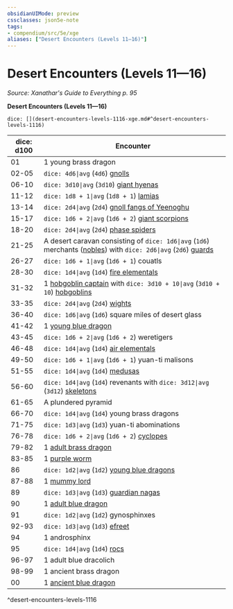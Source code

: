 ```yaml
---
obsidianUIMode: preview
cssclasses: json5e-note
tags:
- compendium/src/5e/xge
aliases: ["Desert Encounters (Levels 11—16)"]
---
```

# Desert Encounters (Levels 11—16)
*Source: Xanathar's Guide to Everything p. 95* 

**Desert Encounters (Levels 11—16)**

`dice: [](desert-encounters-levels-1116-xge.md#^desert-encounters-levels-1116)`

| dice: d100 | Encounter |
|------------|-----------|
| 01 | 1 young brass dragon |
| 02-05 | `dice: 4d6\|avg` (`4d6`) [gnolls](compendium/bestiary/humanoid/gnoll.md) |
| 06-10 | `dice: 3d10\|avg` (`3d10`) [giant hyenas](compendium/bestiary/beast/giant-hyena.md) |
| 11-12 | `dice: 1d8 + 1\|avg` (`1d8 + 1`) [lamias](compendium/bestiary/monstrosity/lamia.md) |
| 13-14 | `dice: 2d4\|avg` (`2d4`) [gnoll fangs of Yeenoghu](compendium/bestiary/fiend/gnoll-fang-of-yeenoghu.md) |
| 15-17 | `dice: 1d6 + 2\|avg` (`1d6 + 2`) [giant scorpions](compendium/bestiary/beast/giant-scorpion.md) |
| 18-20 | `dice: 2d4\|avg` (`2d4`) [phase spiders](compendium/bestiary/monstrosity/phase-spider.md) |
| 21-25 | A desert caravan consisting of `dice: 1d6\|avg` (`1d6`) merchants ([nobles](compendium/bestiary/humanoid/noble.md)) with `dice: 2d6\|avg` (`2d6`) [guards](compendium/bestiary/humanoid/guard.md) |
| 26-27 | `dice: 1d6 + 1\|avg` (`1d6 + 1`) couatls |
| 28-30 | `dice: 1d4\|avg` (`1d4`) [fire elementals](compendium/bestiary/elemental/fire-elemental.md) |
| 31-32 | 1 [hobgoblin captain](compendium/bestiary/humanoid/hobgoblin-captain.md) with `dice: 3d10 + 10\|avg` (`3d10 + 10`) [hobgoblins](compendium/bestiary/humanoid/hobgoblin.md) |
| 33-35 | `dice: 2d4\|avg` (`2d4`) [wights](compendium/bestiary/undead/wight.md) |
| 36-40 | `dice: 1d6\|avg` (`1d6`) square miles of desert glass |
| 41-42 | 1 [young blue dragon](compendium/bestiary/dragon/young-blue-dragon.md) |
| 43-45 | `dice: 1d6 + 2\|avg` (`1d6 + 2`) weretigers |
| 46-48 | `dice: 1d4\|avg` (`1d4`) [air elementals](compendium/bestiary/elemental/air-elemental.md) |
| 49-50 | `dice: 1d6 + 1\|avg` (`1d6 + 1`) yuan-ti malisons |
| 51-55 | `dice: 1d4\|avg` (`1d4`) [medusas](compendium/bestiary/monstrosity/medusa.md) |
| 56-60 | `dice: 1d4\|avg` (`1d4`) revenants with `dice: 3d12\|avg` (`3d12`) [skeletons](compendium/bestiary/undead/skeleton.md) |
| 61-65 | A plundered pyramid |
| 66-70 | `dice: 1d4\|avg` (`1d4`) young brass dragons |
| 71-75 | `dice: 1d3\|avg` (`1d3`) yuan-ti abominations |
| 76-78 | `dice: 1d6 + 2\|avg` (`1d6 + 2`) [cyclopes](compendium/bestiary/giant/cyclops.md) |
| 79-82 | 1 [adult brass dragon](compendium/bestiary/dragon/adult-brass-dragon.md) |
| 83-85 | 1 [purple worm](compendium/bestiary/monstrosity/purple-worm.md) |
| 86 | `dice: 1d2\|avg` (`1d2`) [young blue dragons](compendium/bestiary/dragon/young-blue-dragon.md) |
| 87-88 | 1 [mummy lord](compendium/bestiary/undead/mummy-lord.md) |
| 89 | `dice: 1d3\|avg` (`1d3`) [guardian nagas](compendium/bestiary/monstrosity/guardian-naga.md) |
| 90 | 1 [adult blue dragon](compendium/bestiary/dragon/adult-blue-dragon.md) |
| 91 | `dice: 1d2\|avg` (`1d2`) gynosphinxes |
| 92-93 | `dice: 1d3\|avg` (`1d3`) [efreet](compendium/bestiary/elemental/efreeti.md) |
| 94 | 1 androsphinx |
| 95 | `dice: 1d4\|avg` (`1d4`) [rocs](compendium/bestiary/monstrosity/roc.md) |
| 96-97 | 1 adult blue dracolich |
| 98-99 | 1 ancient brass dragon |
| 00 | 1 [ancient blue dragon](compendium/bestiary/dragon/ancient-blue-dragon.md) |
^desert-encounters-levels-1116